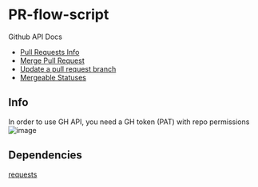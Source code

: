 # PR-flow-script

Github API Docs

- [Pull Requests Info](https://docs.github.com/en/rest/pulls/pulls?apiVersion=2022-11-28#about-pull-requests)
- [Merge Pull Request](https://docs.github.com/en/rest/pulls/pulls?apiVersion=2022-11-28#merge-a-pull-request)
- [Update a pull request branch](https://docs.github.com/en/rest/pulls/pulls?apiVersion=2022-11-28#update-a-pull-request-branch)
- [Mergeable Statuses](https://docs.github.com/en/graphql/reference/enums#mergestatestatus)

## Info

In order to use GH API, you need a GH token (PAT) with repo permissions
![image](https://github.com/thegreatyamori/PR-flow-script/assets/20387293/29ece733-4283-444e-a31b-1bae5c55a276)


## Dependencies

[requests](https://pypi.org/project/requests/)

